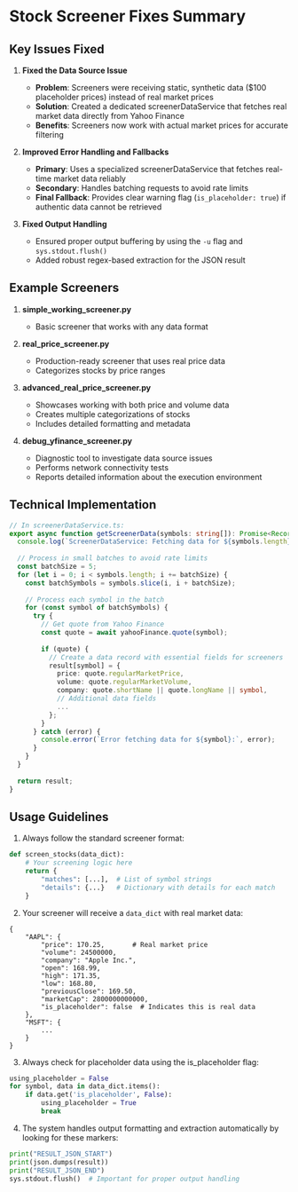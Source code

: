 # Stock Screener Fixes Summary

## Key Issues Fixed

1. **Fixed the Data Source Issue**
   - **Problem**: Screeners were receiving static, synthetic data ($100 placeholder prices) instead of real market prices
   - **Solution**: Created a dedicated screenerDataService that fetches real market data directly from Yahoo Finance
   - **Benefits**: Screeners now work with actual market prices for accurate filtering

2. **Improved Error Handling and Fallbacks**
   - **Primary**: Uses a specialized screenerDataService that fetches real-time market data reliably
   - **Secondary**: Handles batching requests to avoid rate limits
   - **Final Fallback**: Provides clear warning flag (`is_placeholder: true`) if authentic data cannot be retrieved

3. **Fixed Output Handling**
   - Ensured proper output buffering by using the `-u` flag and `sys.stdout.flush()`
   - Added robust regex-based extraction for the JSON result

## Example Screeners

1. **simple_working_screener.py**
   - Basic screener that works with any data format

2. **real_price_screener.py**
   - Production-ready screener that uses real price data
   - Categorizes stocks by price ranges

3. **advanced_real_price_screener.py**
   - Showcases working with both price and volume data
   - Creates multiple categorizations of stocks
   - Includes detailed formatting and metadata

4. **debug_yfinance_screener.py**
   - Diagnostic tool to investigate data source issues
   - Performs network connectivity tests
   - Reports detailed information about the execution environment

## Technical Implementation

```typescript
// In screenerDataService.ts:
export async function getScreenerData(symbols: string[]): Promise<Record<string, any>> {
  console.log(`ScreenerDataService: Fetching data for ${symbols.length} symbols`);
  
  // Process in small batches to avoid rate limits
  const batchSize = 5;
  for (let i = 0; i < symbols.length; i += batchSize) {
    const batchSymbols = symbols.slice(i, i + batchSize);
    
    // Process each symbol in the batch
    for (const symbol of batchSymbols) {
      try {
        // Get quote from Yahoo Finance
        const quote = await yahooFinance.quote(symbol);
        
        if (quote) {
          // Create a data record with essential fields for screeners
          result[symbol] = {
            price: quote.regularMarketPrice,
            volume: quote.regularMarketVolume,
            company: quote.shortName || quote.longName || symbol,
            // Additional data fields
            ...
          };
        }
      } catch (error) {
        console.error(`Error fetching data for ${symbol}:`, error);
      }
    }
  }
  
  return result;
}
```

## Usage Guidelines

1. Always follow the standard screener format:
```python
def screen_stocks(data_dict):
    # Your screening logic here
    return {
        "matches": [...],  # List of symbol strings
        "details": {...}   # Dictionary with details for each match
    }
```

2. Your screener will receive a `data_dict` with real market data:
```
{
    "AAPL": {
        "price": 170.25,       # Real market price
        "volume": 24500000,
        "company": "Apple Inc.",
        "open": 168.99,
        "high": 171.35,
        "low": 168.80,
        "previousClose": 169.50,
        "marketCap": 2800000000000,
        "is_placeholder": false  # Indicates this is real data
    },
    "MSFT": {
        ...
    }
}
```

3. Always check for placeholder data using the is_placeholder flag:
```python
using_placeholder = False
for symbol, data in data_dict.items():
    if data.get('is_placeholder', False):
        using_placeholder = True
        break
```

4. The system handles output formatting and extraction automatically by looking for these markers:
```python
print("RESULT_JSON_START")
print(json.dumps(result))
print("RESULT_JSON_END")
sys.stdout.flush()  # Important for proper output handling
```